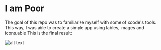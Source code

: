# I am Poor

The goal of this repo was to familiarize myself with some of xcode's tools. This way, I was able to create a simple app using lables, images and icons.able
This is the final result:

![alt text](https://www.imgur.com/TKBkmzT)
